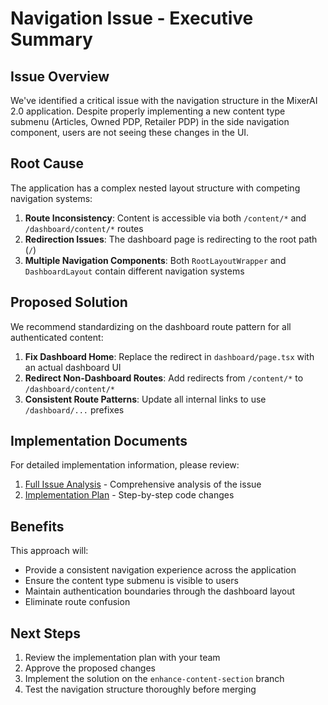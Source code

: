 # Navigation Issue - Executive Summary

## Issue Overview

We've identified a critical issue with the navigation structure in the MixerAI 2.0 application. Despite properly implementing a new content type submenu (Articles, Owned PDP, Retailer PDP) in the side navigation component, users are not seeing these changes in the UI.

## Root Cause

The application has a complex nested layout structure with competing navigation systems:

1. **Route Inconsistency**: Content is accessible via both `/content/*` and `/dashboard/content/*` routes
2. **Redirection Issues**: The dashboard page is redirecting to the root path (`/`)
3. **Multiple Navigation Components**: Both `RootLayoutWrapper` and `DashboardLayout` contain different navigation systems

## Proposed Solution

We recommend standardizing on the dashboard route pattern for all authenticated content:

1. **Fix Dashboard Home**: Replace the redirect in `dashboard/page.tsx` with an actual dashboard UI
2. **Redirect Non-Dashboard Routes**: Add redirects from `/content/*` to `/dashboard/content/*`
3. **Consistent Route Patterns**: Update all internal links to use `/dashboard/...` prefixes

## Implementation Documents

For detailed implementation information, please review:

1. [Full Issue Analysis](./NAVIGATION_STRUCTURE_ISSUE.md) - Comprehensive analysis of the issue
2. [Implementation Plan](./NAVIGATION_FIX_IMPLEMENTATION.md) - Step-by-step code changes

## Benefits

This approach will:
- Provide a consistent navigation experience across the application
- Ensure the content type submenu is visible to users
- Maintain authentication boundaries through the dashboard layout
- Eliminate route confusion

## Next Steps

1. Review the implementation plan with your team
2. Approve the proposed changes
3. Implement the solution on the `enhance-content-section` branch
4. Test the navigation structure thoroughly before merging 